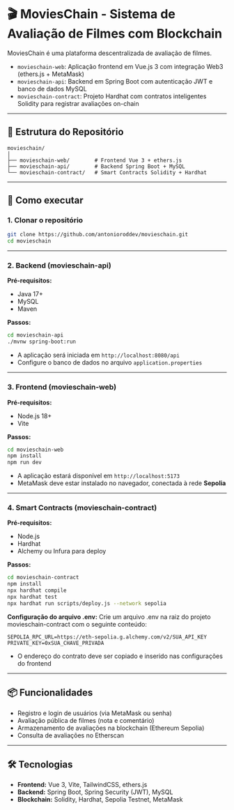# 🎬 MoviesChain - Sistema de Avaliação de Filmes com Blockchain

MoviesChain é uma plataforma descentralizada de avaliação de filmes.

- `movieschain-web`: Aplicação frontend em Vue.js 3 com integração Web3 (ethers.js + MetaMask)
- `movieschain-api`: Backend em Spring Boot com autenticação JWT e banco de dados MySQL
- `movieschain-contract`: Projeto Hardhat com contratos inteligentes Solidity para registrar avaliações on-chain

---

## 📁 Estrutura do Repositório

```
movieschain/
│
├── movieschain-web/        # Frontend Vue 3 + ethers.js
├── movieschain-api/        # Backend Spring Boot + MySQL
└── movieschain-contract/   # Smart Contracts Solidity + Hardhat
```

---

## 🚀 Como executar

### 1. Clonar o repositório

```bash
git clone https://github.com/antonioroddev/movieschain.git
cd movieschain
```

---

### 2. Backend (movieschain-api)

**Pré-requisitos:**
- Java 17+
- MySQL
- Maven

**Passos:**

```bash
cd movieschain-api
./mvnw spring-boot:run
```

- A aplicação será iniciada em `http://localhost:8080/api`
- Configure o banco de dados no arquivo `application.properties`

---

### 3. Frontend (movieschain-web)

**Pré-requisitos:**
- Node.js 18+
- Vite

**Passos:**

```bash
cd movieschain-web
npm install
npm run dev
```

- A aplicação estará disponível em `http://localhost:5173`
- MetaMask deve estar instalado no navegador, conectada à rede **Sepolia**

---

### 4. Smart Contracts (movieschain-contract)

**Pré-requisitos:**
- Node.js
- Hardhat
- Alchemy ou Infura para deploy

**Passos:**

```bash
cd movieschain-contract
npm install
npx hardhat compile
npx hardhat test
npx hardhat run scripts/deploy.js --network sepolia
```
**Configuração do arquivo .env:**
Crie um arquivo .env na raiz do projeto movieschain-contract com o seguinte conteúdo:
```
SEPOLIA_RPC_URL=https://eth-sepolia.g.alchemy.com/v2/SUA_API_KEY
PRIVATE_KEY=0xSUA_CHAVE_PRIVADA
```

- O endereço do contrato deve ser copiado e inserido nas configurações do frontend

---

## 📦 Funcionalidades

- Registro e login de usuários (via MetaMask ou senha)
- Avaliação pública de filmes (nota e comentário)
- Armazenamento de avaliações na blockchain (Ethereum Sepolia)
- Consulta de avaliações no Etherscan
---

## 🛠 Tecnologias

- **Frontend:** Vue 3, Vite, TailwindCSS, ethers.js
- **Backend:** Spring Boot, Spring Security (JWT), MySQL
- **Blockchain:** Solidity, Hardhat, Sepolia Testnet, MetaMask

